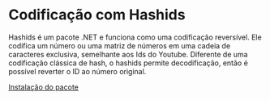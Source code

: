 # Codificação com Hashids 
Hashids é um pacote .NET e funciona como uma codificação reversível. Ele codifica um número ou uma matriz de números em uma cadeia de caracteres exclusiva, semelhante aos Ids do Youtube. Diferente de uma codificação clássica de hash, o hashids permite decodificação, então é possível reverter o ID ao número original. <br>

<a href= "https://www.nuget.org/packages/Hashids.net">Instalação do pacote</a>
